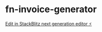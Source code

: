 # fn-invoice-generator

[Edit in StackBlitz next generation editor ⚡️](https://stackblitz.com/~/github.com/wyawin/fn-invoice-generator)
